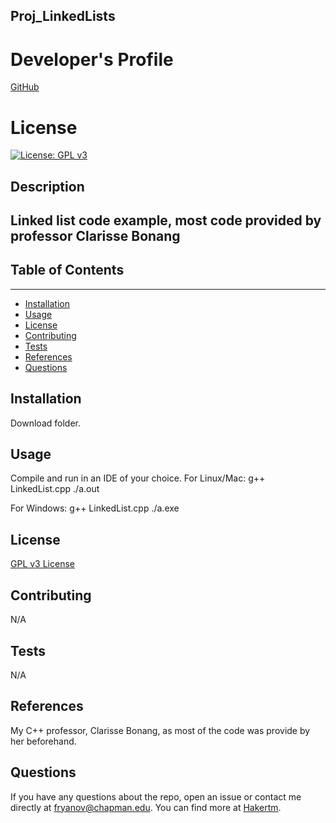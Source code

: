 
## Proj_LinkedLists

# Developer's Profile
[GitHub](https://github.com/Hakertm)
# License 
[![License: GPL v3](https://img.shields.io/badge/License-GPLv3-blue.svg)](https://www.gnu.org/licenses/gpl-3.0)

## Description 
Linked list code example, most code provided by professor Clarisse Bonang
------------------
## Table of Contents
-------------------
* [Installation](#installation)
* [Usage](#usage)
* [License](#license)
* [Contributing](#contributing)
* [Tests](#tests)
* [References](#refrences)
* [Questions](#questions)

## Installation 
Download folder.


## Usage 
Compile and run in an IDE of your choice.
For Linux/Mac:
g++ LinkedList.cpp ./a.out

For Windows:
g++ LinkedList.cpp
./a.exe

## License 
[GPL v3 License](https://www.gnu.org/licenses/gpl-3.0)


## Contributing 
N/A

## Tests
N/A

## References
My C++ professor, Clarisse Bonang, as most of the code was provide by her beforehand.

## Questions 
If you have any questions about the repo, open an issue or contact me directly
at fryanov@chapman.edu. You can find more at [Hakertm](https://github.com/Hakertm). 
        
